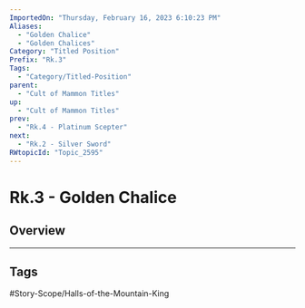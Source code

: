 ```yaml
---
ImportedOn: "Thursday, February 16, 2023 6:10:23 PM"
Aliases:
  - "Golden Chalice"
  - "Golden Chalices"
Category: "Titled Position"
Prefix: "Rk.3"
Tags:
  - "Category/Titled-Position"
parent:
  - "Cult of Mammon Titles"
up:
  - "Cult of Mammon Titles"
prev:
  - "Rk.4 - Platinum Scepter"
next:
  - "Rk.2 - Silver Sword"
RWtopicId: "Topic_2595"
---
```

# Rk.3 - Golden Chalice
## Overview

---
## Tags
#Story-Scope/Halls-of-the-Mountain-King

